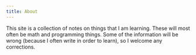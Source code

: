 ```yaml
---
title: About
---
```


This site is a collection of notes on things that I am learning. These will most often be math and programming things. Some of the information will be wrong (because I often write in order to learn), so I welcome any corrections.
